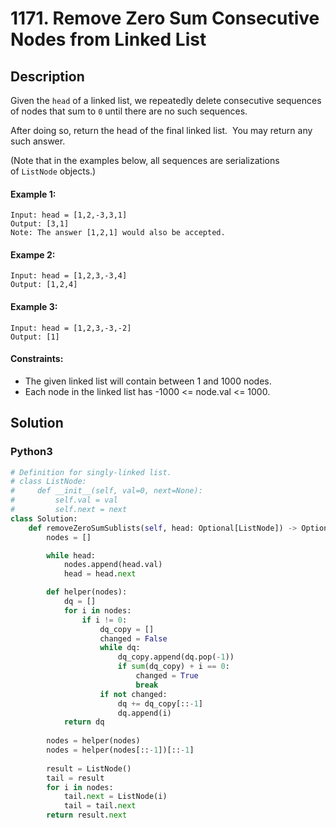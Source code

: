 # 1171. Remove Zero Sum Consecutive Nodes from Linked List


## Description
Given the `head` of a linked list, we repeatedly delete consecutive sequences of nodes that sum to `0` until there are no such sequences.

After doing so, return the head of the final linked list.  You may return any such answer.

(Note that in the examples below, all sequences are serializations of `ListNode` objects.)

#### Example 1:
```
Input: head = [1,2,-3,3,1]
Output: [3,1]
Note: The answer [1,2,1] would also be accepted.
```

#### Exampe 2:
```
Input: head = [1,2,3,-3,4]
Output: [1,2,4]
```

#### Example 3:
```
Input: head = [1,2,3,-3,-2]
Output: [1]
```

#### Constraints:
- The given linked list will contain between 1 and 1000 nodes.
- Each node in the linked list has -1000 <= node.val <= 1000.


## Solution

### Python3
```python
# Definition for singly-linked list.
# class ListNode:
#     def __init__(self, val=0, next=None):
#         self.val = val
#         self.next = next
class Solution:
    def removeZeroSumSublists(self, head: Optional[ListNode]) -> Optional[ListNode]:
        nodes = []

        while head:
            nodes.append(head.val)
            head = head.next

        def helper(nodes):
            dq = []
            for i in nodes:
                if i != 0:
                    dq_copy = []
                    changed = False
                    while dq:
                        dq_copy.append(dq.pop(-1))
                        if sum(dq_copy) + i == 0:
                            changed = True
                            break
                    if not changed:
                        dq += dq_copy[::-1]
                        dq.append(i)
            return dq
        
        nodes = helper(nodes)
        nodes = helper(nodes[::-1])[::-1]
        
        result = ListNode()
        tail = result
        for i in nodes:
            tail.next = ListNode(i)
            tail = tail.next
        return result.next
```
